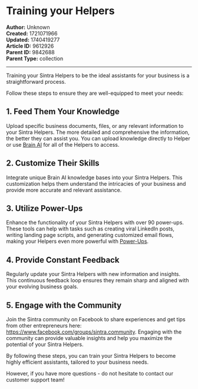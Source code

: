 # Training your Helpers

**Author:** Unknown  
**Created:** 1721071966  
**Updated:** 1740419277  
**Article ID:** 9612926  
**Parent ID:** 9842688  
**Parent Type:** collection  

---

Training your Sintra Helpers to be the ideal assistants for your business is a straightforward process. 

Follow these steps to ensure they are well-equipped to meet your needs:

## **1\. Feed Them Your Knowledge**

Upload specific business documents, files, or any relevant information to your Sintra Helpers. The more detailed and comprehensive the information, the better they can assist you. You can upload knowledge directly to Helper or use [Brain AI](https://app.sintra.ai/brain) for all of the Helpers to access. 

## **2\. Customize Their Skills**

Integrate unique Brain AI knowledge bases into your Sintra Helpers. This customization helps them understand the intricacies of your business and provide more accurate and relevant assistance.

## **3\. Utilize Power-Ups**

Enhance the functionality of your Sintra Helpers with over 90 power-ups. These tools can help with tasks such as creating viral LinkedIn posts, writing landing page scripts, and generating customized email flows, making your Helpers even more powerful with [Power-Ups](https://app.sintra.ai/powerups).

## **4\. Provide Constant Feedback**

Regularly update your Sintra Helpers with new information and insights. This continuous feedback loop ensures they remain sharp and aligned with your evolving business goals.

## **5\. Engage with the Community**

Join the Sintra community on Facebook to share experiences and get tips from other entrepreneurs here: <https://www.facebook.com/groups/sintra.community>. Engaging with the community can provide valuable insights and help you maximize the potential of your Sintra Helpers.

By following these steps, you can train your Sintra Helpers to become highly efficient assistants, tailored to your business needs. 

However, if you have more questions - do not hesitate to contact our customer support team!
